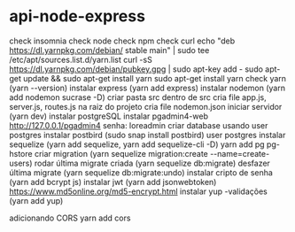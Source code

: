 # api-node-express

check insomnia
check node
check npm
check curl
echo "deb https://dl.yarnpkg.com/debian/ stable main" | sudo tee /etc/apt/sources.list.d/yarn.list
curl -sS https://dl.yarnpkg.com/debian/pubkey.gpg | sudo apt-key add -
sudo apt-get update && sudo apt-get install yarn
sudo apt-get install yarn
check yarn (yarn --version)
instalar express (yarn add express)
instalar nodemon (yarn add nodemon sucrase -D)
criar pasta src
dentro de src cria file app.js, server.js, routes.js
na raiz do projeto cria file nodemon.json
iniciar servidor (yarn dev)
instalar postgreSQL
instalar pgadmin4-web
http://127.0.0.1/pgadmin4
senha: loreadmin
criar database usando user postgres
instalar postbird (sudo snap install postbird) user postgres
instalar sequelize (yarn add sequelize, yarn add sequelize-cli -D)
yarn add pg pg-hstore
criar migration (yarn sequelize migration:create --name=create-users)
rodar última migrate criada (yarn sequelize db:migrate)
desfazer última migrate (yarn sequelize db:migrate:undo)
instalar cripto de senha (yarn add bcrypt js)
instalar jwt (yarn add jsonwebtoken)
https://www.md5online.org/md5-encrypt.html
instalar yup -validações (yarn add yup)

adicionando CORS
yarn add cors
